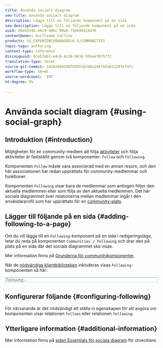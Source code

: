 ```yaml
---
title: Använda socialt diagram
seo-title: Använda socialt diagram
description: Lägga till en följande komponent på en sida
seo-description: Lägga till en följande komponent på en sida
uuid: 8be6334b-e6c9-40bc-90a8-750b98419470
contentOwner: Guillaume Carlino
products: SG_EXPERIENCEMANAGER/6.5/COMMUNITIES
topic-tags: authoring
content-type: reference
discoiquuid: 0ce57ab1-e4c6-4c38-963d-556eef8757f2
translation-type: tm+mt
source-git-commit: 1429a099288f038510cb0a194fb55632297ef371
workflow-type: tm+mt
source-wordcount: '197'
ht-degree: 0%

---
```



# Använda socialt diagram {#using-social-graph}

## Introduktion {#introduction}

Möjligheten för en community-medlem att följa [aktiviteter](activities.md) och följa aktiviteter är fastställd genom två komponenter: `Follow` och `Following`.

Komponenten `Follow` måste vara associerad med en annan resurs, och den här associationen har redan upprättats för community-medlemmar och funktioner.

Komponenten `Following` visar bara de medlemmar som antingen följer den aktuella medlemmen eller som följs av den aktuella medlemmen. Det här sociala diagrammet över relationerna mellan medlemmar ingår i den användarprofil som har upprättats för en [community-plats](overview.md#communitiessites).

## Lägger till följande på en sida {#adding-following-to-a-page}

Om du vill lägga till en `Following`-komponent på en sida i redigeringsläge, letar du reda på komponenten `Communities / Following` och drar den på plats på en sida där det sociala diagrammet ska visas.

Mer information finns på [Grunderna för communitykomponenter](basics.md).

När de [nödvändiga klientbiblioteken](essentials-socialgraph.md#essentials-for-client-side) inkluderas visas `Following`-komponenten så här:

![följande](assets/following.png)

## Konfigurerar följande {#configuring-following}

För närvarande är det nödvändigt att ställa in egenskapen för att avgöra om komponenten visar relationen `follows` eller relationen `following`.

## Ytterligare information {#additional-information}

Mer information finns på [sidan Essentials för sociala diagram](essentials-socialgraph.md) för utvecklare.

